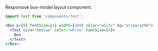 Responsive box-model layout component.

```jsx harmony
import Text from 'components/Text';

<Box p={9} fontSize={4} width={300} color="white" bg="primary200">
  <Text size="medium" color="white" fontSize={4}>
    Box
  </Text>
</Box>;
```
